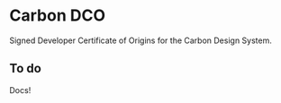 # Carbon DCO

Signed Developer Certificate of Origins for the Carbon Design System.

## To do

Docs!
